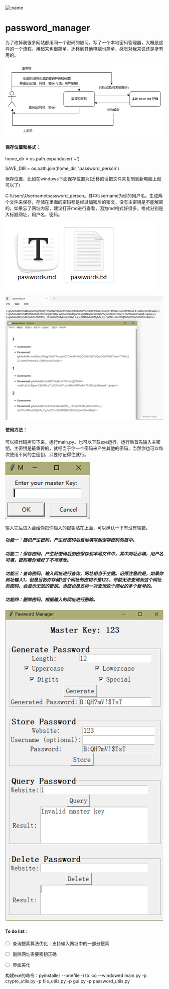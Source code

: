 ![:name](https://moe-counter.glitch.me/get/@password_manager?theme=rule34)

# password_manager
为了改掉我很多网站都用同一个密码的陋习，写了一个本地密码管理器，大概是这样的一个流程。用起来也很简单，迁移到其他电脑也简单，感觉对我来说还是挺有用的。

![](src/img_3.png)

#### 保存位置和格式：

home_dir = os.path.expanduser('~')

SAVE_DIR = os.path.join(home_dir, 'password_person')

保存位置，比如在windows下面保存位置为(迁移的话把文件夹复制到新电脑上就可以了)

C:\Users\Username\password_person。其中Username为你的用户名。生成两个文件来保存，存储在里面的密码都是经过加密后的密文，没有主密钥是不能解密的。如果忘了网址内容，建议打开md进行查看，因为md格式好很多。格式分别是大标题网址，用户名，密码。

![](/src/img_1.png)

![](src/img_2.png)



#### 使用方法：

可以把代码拷贝下来，运行main.py。也可以下载exe运行。运行后首先输入主密钥，主密钥是最重要的，就相当于你一个密码来产生其他的密码，当然你也可以每次使用不同的主密钥，只要你记得住就行。

![](src/img_4.png)

输入完后进入会给你把你输入的密钥贴在上面，可以确认一下有没有输错。

##### 功能一：随机产生密码，产生好密码后自动填写到保存密码的框中。

##### 功能二：保存密码，产生好密码后加密保存到本地文件中，其中网址必填，用户名可填，密码帮你填好了不可修改。

##### 功能三：查询密码，输入网址进行查询，网址相当于主键。记得注意的是，如果你网址输入1，但是当初你存储1这个网址的密钥不是123，你就无法查询到这个网址的密码，会显示无效的密钥。当然也是支持一次查询这个网址的多个账号的。

##### 功能四：删除密码，根据输入的网址进行删除。

![](src/img_5.png)



#### To do list：

- [ ] 查询搜索算法优化：支持输入网址中的一部分搜索
- [ ] 删除网址需要密钥正确
- [ ] 界面美化



构建exe的命令：pyinstaller --onefile -i tb.ico --windowed main.py -p crypto_utils.py -p file_utils.py -p gui.py -p password_utils.py
